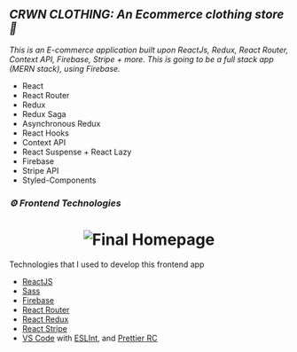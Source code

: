 ## ***CRWN CLOTHING: An Ecommerce clothing store 👕***

*This is an E-commerce application built upon ReactJs, Redux, React Router, Context API, Firebase, Stripe + more. This is going to be a full stack app (MERN stack), using Firebase.*

- React
- React Router
- Redux
- Redux Saga
- Asynchronous Redux
- React Hooks
- Context API
- React Suspense + React Lazy
- Firebase
- Stripe API
- Styled-Components

### ***⚙️ Frontend Technologies***
<h1 align="center">
	<img alt="Final Homepage" src="./src/assests/snap.png"/>
</h1>

Technologies that I used to develop this frontend app

- [ReactJS](https://reactjs.org)
- [Sass](https://sass-lang.com/)
- [Firebase](https://firebase.google.com/)
- [React Router](https://github.com/ReactTraining/react-router)
- [React Redux](https://react-redux.js.org/)
- [React Stripe](https://stripe.com/docs/stripe-js/react)
- [VS Code](https://code.visualstudio.com) with [ESLInt](https://eslint.org/docs/user-guide/getting-started), and [Prettier RC](https://github.com/prettier/prettier)
